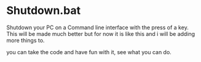 # Shutdown.bat
Shutdown your PC on a Command line interface with the press of a key.
This will be made much better but for now it is like this and i will be adding more things to.

you can take the code and have fun with it, see what you can do.
